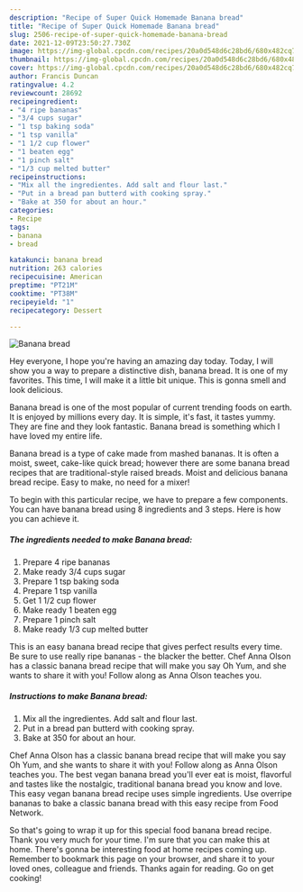 ```yaml
---
description: "Recipe of Super Quick Homemade Banana bread"
title: "Recipe of Super Quick Homemade Banana bread"
slug: 2506-recipe-of-super-quick-homemade-banana-bread
date: 2021-12-09T23:50:27.730Z
image: https://img-global.cpcdn.com/recipes/20a0d548d6c28bd6/680x482cq70/banana-bread-recipe-main-photo.jpg
thumbnail: https://img-global.cpcdn.com/recipes/20a0d548d6c28bd6/680x482cq70/banana-bread-recipe-main-photo.jpg
cover: https://img-global.cpcdn.com/recipes/20a0d548d6c28bd6/680x482cq70/banana-bread-recipe-main-photo.jpg
author: Francis Duncan
ratingvalue: 4.2
reviewcount: 28692
recipeingredient:
- "4 ripe bananas"
- "3/4 cups sugar"
- "1 tsp baking soda"
- "1 tsp vanilla"
- "1 1/2 cup flower"
- "1 beaten egg"
- "1 pinch salt"
- "1/3 cup melted butter"
recipeinstructions:
- "Mix all the ingredientes. Add salt and flour last."
- "Put in a bread pan butterd with cooking spray."
- "Bake at 350 for about an hour."
categories:
- Recipe
tags:
- banana
- bread

katakunci: banana bread 
nutrition: 263 calories
recipecuisine: American
preptime: "PT21M"
cooktime: "PT38M"
recipeyield: "1"
recipecategory: Dessert

---
```



![Banana bread](https://img-global.cpcdn.com/recipes/20a0d548d6c28bd6/680x482cq70/banana-bread-recipe-main-photo.jpg)

Hey everyone, I hope you're having an amazing day today. Today, I will show you a way to prepare a distinctive dish, banana bread. It is one of my favorites. This time, I will make it a little bit unique. This is gonna smell and look delicious.

Banana bread is one of the most popular of current trending foods on earth. It is enjoyed by millions every day. It is simple, it's fast, it tastes yummy. They are fine and they look fantastic. Banana bread is something which I have loved my entire life.

Banana bread is a type of cake made from mashed bananas. It is often a moist, sweet, cake-like quick bread; however there are some banana bread recipes that are traditional-style raised breads. Moist and delicious banana bread recipe. Easy to make, no need for a mixer!


To begin with this particular recipe, we have to prepare a few components. You can have banana bread using 8 ingredients and 3 steps. Here is how you can achieve it.

<!--inarticleads1-->

##### The ingredients needed to make Banana bread:

1. Prepare 4 ripe bananas
1. Make ready 3/4 cups sugar
1. Prepare 1 tsp baking soda
1. Prepare 1 tsp vanilla
1. Get 1 1/2 cup flower
1. Make ready 1 beaten egg
1. Prepare 1 pinch salt
1. Make ready 1/3 cup melted butter


This is an easy banana bread recipe that gives perfect results every time. Be sure to use really ripe bananas - the blacker the better. Chef Anna Olson has a classic banana bread recipe that will make you say Oh Yum, and she wants to share it with you! Follow along as Anna Olson teaches you. 

<!--inarticleads2-->

##### Instructions to make Banana bread:

1. Mix all the ingredientes. Add salt and flour last.
1. Put in a bread pan butterd with cooking spray.
1. Bake at 350 for about an hour.


Chef Anna Olson has a classic banana bread recipe that will make you say Oh Yum, and she wants to share it with you! Follow along as Anna Olson teaches you. The best vegan banana bread you&#39;ll ever eat is moist, flavorful and tastes like the nostalgic, traditional banana bread you know and love. This easy vegan banana bread recipe uses simple ingredients. Use overripe bananas to bake a classic banana bread with this easy recipe from Food Network. 

So that's going to wrap it up for this special food banana bread recipe. Thank you very much for your time. I'm sure that you can make this at home. There's gonna be interesting food at home recipes coming up. Remember to bookmark this page on your browser, and share it to your loved ones, colleague and friends. Thanks again for reading. Go on get cooking!
